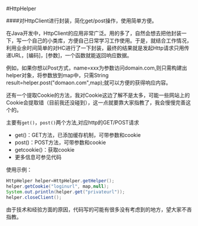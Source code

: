#HttpHelper 

####对HttpClient进行封装，简化get/post操作，使用简单方便。   
  
在Java开发中，HttpClient的应用非常广泛。用的多了，自然会想去把他封装一下，写一个自己的小类库，方便自己日常学习工作使用。于是，就结合工作情况，利用业余时间简单的对HC进行了一下封装，最终的结果就是发起Http请求只用传递URL，[编码]，[参数]，一个函数就能返回响应数据。  

例如，如果你想以Post方式，name=xxx为参数访问domain.com,则只需构建出helper对象，将参数放到map中，只需String result=helper.post("domaon.com",map);就可以方便的获得响应内容。  

还有一个提取Cookie的方法，我对Cookie这边了解不是太多，可能一些网站上的Cookie会提取错（目前我还没碰到），这一点就要靠大家指教了，我会慢慢完善这个的。

主要有`get()`，`post()`两个方法,对应http的GET/POST请求  

- get()：GET方法，已添加缓存机制，可带参数和cookie  
- post()：POST方法，可带参数和cookie  
- getcookie()：获取cookie
- 更多信息可参见代码    


使用示例：  
```java
HttpHelper helper=HttpHelper.getHelper();  
helper.getCookie("loginurl", map,null);  
System.out.println(helper.get("privateurl"));  
helper.closeClient();  
```

由于技术和经验方面的原因，代码写的可能有很多没有考虑到的地方，望大家不吝指教。
